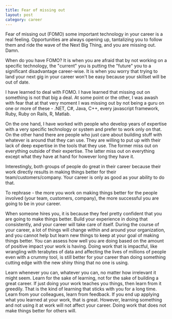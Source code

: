 ```yaml
---
title: Fear of missing out
layout: post
category: career
---
```


Fear of missing out (FOMO) some important technology in your career is a real feeling. Opportunities are always opening up, tantalizing you to follow them and ride the wave of the Next Big Thing, and you are missing out. Damn.

When do you have FOMO? It is when you are afraid that by not working on a specific technology, the "current" you is putting the "future" you to a significant disadvantage career-wise. It is when you worry that trying to land your next gig in your career won't be easy because your skillset will be out of date.

I have learned to deal with FOMO. I have learned that missing out on something is not that big a deal. At some point or the other, I was awash with fear that at that very moment I was missing out by not being a guru on one or more of these - .NET, C#, Java, C++, every javascript framework, Ruby, Ruby on Rails, R, Matlab. 

On the one hand, I have worked with people who develop years of expertise with a very specific technology or system and prefer to work only on that. On the other hand there are people who just care about building stuff with whatever is around that they can use. They are willing to put up with their lack of deep expertise in the tools that they use. The former miss out on everything outside of their expertise. The latter miss out on everything except what they have at hand for however long they have it.

Interestingly, both groups of people do great in their career because their work directly results in making things better for their team/customers/company. Your career is only as good as your ability to do that.

To rephrase - the more you work on making things better for the people involved (your team, customers, company), the more successful you are going to be in your career.

When someone hires you, it is because they feel pretty confident that you are going to make things better. Build your experience in doing that consistently, and your career will take care of itself. During the course of your career, a lot of things will change within and around your organization, and you cannot help but learn new things to keep at your goal of making things better. You can assess how well you are doing based on the amount of positive impact your work is having. Doing work that is impactful, like wrangling with terabytes of data and affecting the lives of millions of people even with a crummy tool, is still better for your career than doing something cutting edge with the new shiny thing that no one is using.

Learn whenever you can, whatever you can, no matter how irrelevant it might seem. Learn for the sake of learning, not for the sake of building a great career. If just doing your work teaches you things, then learn from it greedily. That is the kind of learning that sticks with you for a long time. Learn from your colleagues, learn from feedback. If you end up applying what you learned at your work, that is great. However, learning something and not using it at work will not affect your career. Doing work that does not make things better for others will. 
